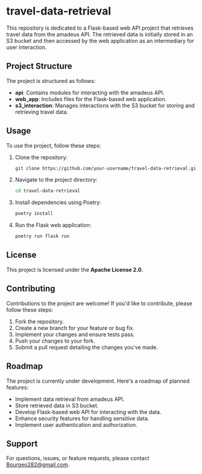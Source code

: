# travel-data-retrieval

This repository is dedicated to a Flask-based web API project that retrieves travel data from the amadeus API. The retrieved data is initially stored in an S3 bucket and then accessed by the web application as an intermediary for user interaction.

## Project Structure

The project is structured as follows:

- **api**: Contains modules for interacting with the amadeus API.
- **web_app**: Includes files for the Flask-based web application.
- **s3_interaction**: Manages interactions with the S3 bucket for storing and retrieving travel data.

## Usage

To use the project, follow these steps:

1. Clone the repository:

   ```bash
   git clone https://github.com/your-username/travel-data-retrieval.git
   ```

2. Navigate to the project directory:

   ```bash
   cd travel-data-retrieval
   ```

3. Install dependencies using Poetry:

   ```bash
   poetry install
   ```

4. Run the Flask web application:

   ```bash
   poetry run flask run
   ```

## License

This project is licensed under the **Apache License 2.0**.

## Contributing

Contributions to the project are welcome! If you'd like to contribute, please follow these steps:

1. Fork the repository.
2. Create a new branch for your feature or bug fix.
3. Implement your changes and ensure tests pass.
4. Push your changes to your fork.
5. Submit a pull request detailing the changes you've made.

## Roadmap

The project is currently under development. Here's a roadmap of planned features:

- Implement data retrieval from amadeus API.
- Store retrieved data in S3 bucket.
- Develop Flask-based web API for interacting with the data.
- Enhance security features for handling sensitive data.
- Implement user authentication and authorization.

## Support

For questions, issues, or feature requests, please contact [Bourgeo282@gmail.com](mailto:Bourgeo282@gmail.com).
